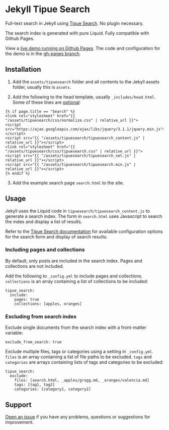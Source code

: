 # Jekyll Tipue Search

Full-text search in Jekyll using [Tipue Search](https://github.com/Tipue/Tipue-Search). No plugin necessary.

The search index is generated with pure Liquid. Fully compatible with Github Pages.

View a [live demo running on Github Pages](https://xhn35rq.github.io/jekyll-tipue-search/search/). The code and configuration for the demo is in the [gh-pages branch](https://github.com/xHN35RQ/jekyll-tipue-search/tree/gh-pages).

## Installation

1. Add the `assets/tipuesearch` folder and all contents to the Jekyll assets folder, usually this is `assets`.

2. Add the following to the head template, usually `_includes/head.html`. Some of these lines are [optional](http://www.tipue.com/search/docs/?d=1):

  ```
  {% if page.title == "Search" %}
  <link rel="stylesheet" href="{{ "/assets/tipuesearch/css/normalize.css" | relative_url }}">
  <script src="https://ajax.googleapis.com/ajax/libs/jquery/3.1.1/jquery.min.js"></script>
  <script src="{{ "/assets/tipuesearch/tipuesearch_content.js" | relative_url }}"></script>
  <link rel="stylesheet" href="{{ "/assets/tipuesearch/css/tipuesearch.css" | relative_url }}">
  <script src="{{ "/assets/tipuesearch/tipuesearch_set.js" | relative_url }}"></script>
  <script src="{{ "/assets/tipuesearch/tipuesearch.min.js" | relative_url }}"></script>
  {% endif %}
  ```

3. Add the example search page `search.html` to the site.

## Usage

Jekyll uses the Liquid code in `tipuesearch/tipuesearch_content.js` to generate a search index. The form in `search.html` uses Javascript to search the index and display a list of results.

Refer to the [Tipue Search documentation](http://www.tipue.com/search/docs/) for available configuration options for the search form and display of search results.

### Including pages and collections

By default, only posts are included in the search index. Pages and collections are not included.

Add the following to `_config.yml` to include pages and collections. `collections` is an array containing a list of collections to be included:

```
tipue_search:
  include:
    pages: true
    collections: [apples, oranges]
```

### Excluding from search index

Exclude single documents from the search index with a front-matter variable:

```
exclude_from_search: true
```

Exclude multiple files, tags or categories using a setting in `_config.yml`. `files` is an array containing a list of file paths to be excluded. `tags` and `categories` are arrays containing lists of tags and categories to be excluded:

```
tipue_search:
  exclude:
    files: [search.html, _apples/gragg.md, _oranges/valencia.md]
    tags: [tag1, tag2]
    categories: [category1, category2]
```

## Support

[Open an issue](https://github.com/xHN35RQ/jekyll-tipue-search/issues) if you have any problems, questions or suggestions for improvement.
